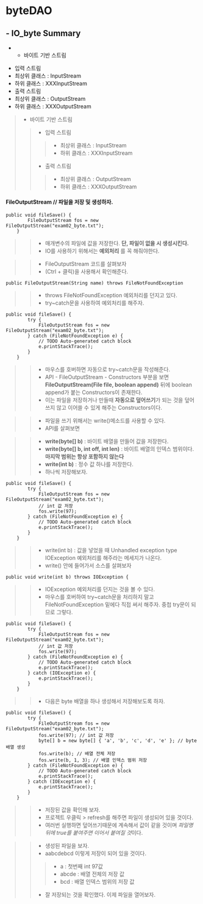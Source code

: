 # byteDAO
## - IO_byte Summary

* - 바이트 기반 스트림
- 입력 스트림 
- 최상위 클래스 : InputStream
- 하위 클래스 : XXXInputStream
- 출력 스트림
- 최상위 클래스 : OutputStream
- 하위 클래스 : XXXOutputStream


> - 바이트 기반 스트림 
>> - 입력 스트림 
>>> - 최상위 클래스 : InputStream
>>> - 하위 클래스 : XXXInputStream
>> - 출력 스트림
>>> - 최상위 클래스 : OutputStream
>>> - 하위 클래스 : XXXOutputStream


#### FileOutputStream // 파일을 저장 및 생성하자.
```
public void fileSave() {
		FileOutputStream fos = new FileOutputStream("exam02_byte.txt");
	}
```


>> - 매개변수의 파일에 값을 저장한다. **단, 파일이 없을 시 생성시킨다.**
>> - IO를 사용하기 위해서는 **예외처리** 를 꼭 해줘야한다.


>> - FileOutputStream 코드를 살펴보자
>> - (Ctrl + 클릭)을 사용해서 확인해준다.

```
public FileOutputStream(String name) throws FileNotFoundException
```


>> - throws FileNotFoundException 예외처리를 던지고 있다.
>> - try~catch문을 사용하여 예외처리를 해주자.

```
public void fileSave() {
		try {
			FileOutputStream fos = new FileOutputStream("exam02_byte.txt");
		} catch (FileNotFoundException e) {
			// TODO Auto-generated catch block
			e.printStackTrace();
		}
	}
```


>> - 마우스를 호버하면 자동으로 try~catch문을 작성해준다.
>> - API - FileOutputStream - Constructors 부분을 보면 **FileOutputStream(File file, boolean append)** 뒤에 boolean append가 붙는 Constructors이 존재한다.
>> - 이는 파일을 저장하거나 만들때 **자동으로 덮어쓰기**가 되는 것을 덮어쓰지 않고 이어쓸 수 있게 해주는 Constructors이다.


>> - 파일을 쓰기 위해서는 write()메소드를 사용할 수 있다.
>> - API를 살펴보면 


>> - **write(byte[] b)** : 바이트 배열을 만들어 값을 저장한다.
>> - **write(byte[] b, int off, int len)** : 바이트 배열의 인덱스 범위이다. **마지막 범위는 항상 포함하지 않는다**
>> - **write(int b)** : 정수 값 하나를 저장한다.
>> - 하나씩 저장해보자.

```
public void fileSave() {
		try {
			FileOutputStream fos = new FileOutputStream("exam02_byte.txt");
			// int 값 저장
			fos.write(97);
		} catch (FileNotFoundException e) {
			// TODO Auto-generated catch block
			e.printStackTrace();
		}
	}
```


>> - write(int b) : 값을 넣었을 때 Unhandled exception type IOException 예외처리를 해주라는 메세지가 나온다.
>> - write() 안에 들어가서 소스를 살펴보자

```
public void write(int b) throws IOException {
```


>> - IOException 예외처리를 던지는 것을 볼 수 있다.
>> - 마우스를 호버하여 try~catch문을 처리하지 말고 FileNotFoundException 밑에다 직접 써서 해주자. 중첩 try문이 되므로 그렇다.

```
public void fileSave() {
		try {
			FileOutputStream fos = new FileOutputStream("exam02_byte.txt");
			// int 값 저장
			fos.write(97);
		} catch (FileNotFoundException e) {
			// TODO Auto-generated catch block
			e.printStackTrace();
		} catch (IOException e) {
			e.printStackTrace();
		}
	}
```

>> - 다음은 byte 배열을 하나 생성해서 저장해보도록 하자.

```
public void fileSave() {
		try {
			FileOutputStream fos = new FileOutputStream("exam02_byte.txt");	
			fos.write(97); // int 값 저장	
			byte[] b = new byte[] { 'a', 'b', 'c', 'd', 'e' }; // byte 배열 생성		
			fos.write(b); // 배열 전체 저장
			fos.write(b, 1, 3); // 배열 인덱스 범위 저장	
		} catch (FileNotFoundException e) {
			// TODO Auto-generated catch block
			e.printStackTrace();
		} catch (IOException e) {
			e.printStackTrace();
		}
	}
```


>> - 저장된 값을 확인해 보자. 
>> - 프로젝트 우클릭 > refresh를 해주면 파일이 생성되어 있을 것이다.
>> - 여러번 실행하면 덮어쓰기때문에 계속해서 값이 같을 것이며 *파일명 뒤에 true를 붙여주면 이어서 붙여질 것*이다.

>> - 생성된 파일을 보자.
>> - aabcdebcd 이렇게 저장이 되어 있을 것이다.
>>> - a : 첫번째 int 97값
>>> - abcde : 배열 전체의 저장 값
>>> - bcd : 배열 인덱스 범위의 저장 값
>> - 잘 저장되는 것을 확인했다. 이제 파일을 열어보자.
